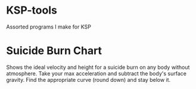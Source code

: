 # KSP-tools
Assorted programs I make for KSP

# Suicide Burn Chart
Shows the ideal velocity and height for a suicide burn on any body without atmosphere. Take your max acceleration and subtract the body's surface gravity. Find the appropriate curve (round down) and stay below it.
